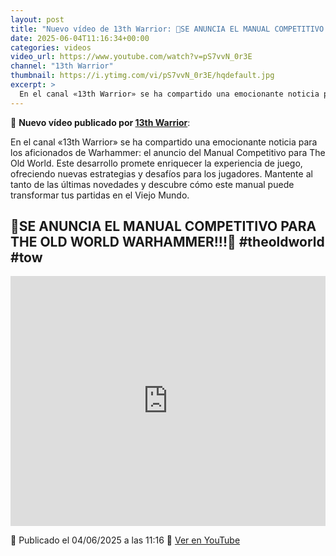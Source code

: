 ```yaml
---
layout: post
title: "Nuevo vídeo de 13th Warrior: 🎲SE ANUNCIA EL MANUAL COMPETITIVO PARA THE OLD WORLD WARHAMMER!!!🎲 #theoldworld #tow"
date: 2025-06-04T11:16:34+00:00
categories: videos
video_url: https://www.youtube.com/watch?v=pS7vvN_0r3E
channel: "13th Warrior"
thumbnail: https://i.ytimg.com/vi/pS7vvN_0r3E/hqdefault.jpg
excerpt: >
  En el canal «13th Warrior» se ha compartido una emocionante noticia para los aficionados de Warhammer: el anuncio del Manual Competitivo para The Old World. Este desarrollo promete enriquecer la experiencia de juego, ofreciendo nuevas estrategias y desafíos para los jugadores. Mantente al tanto de las últimas novedades y descubre cómo este manual puede transformar tus partidas en el Viejo Mundo.
---
```


🎥 **Nuevo vídeo publicado por [13th Warrior](https://www.youtube.com/channel/UCYOhXS04iLg68Sro80yF_1w)**:

En el canal «13th Warrior» se ha compartido una emocionante noticia para los aficionados de Warhammer: el anuncio del Manual Competitivo para The Old World. Este desarrollo promete enriquecer la experiencia de juego, ofreciendo nuevas estrategias y desafíos para los jugadores. Mantente al tanto de las últimas novedades y descubre cómo este manual puede transformar tus partidas en el Viejo Mundo.

## 🎲SE ANUNCIA EL MANUAL COMPETITIVO PARA THE OLD WORLD WARHAMMER!!!🎲 #theoldworld #tow

<iframe width="100%" height="400" src="https://www.youtube.com/embed/pS7vvN_0r3E" frameborder="0" allowfullscreen></iframe>

📅 Publicado el 04/06/2025 a las 11:16
🔗 [Ver en YouTube](https://www.youtube.com/watch?v=pS7vvN_0r3E)
